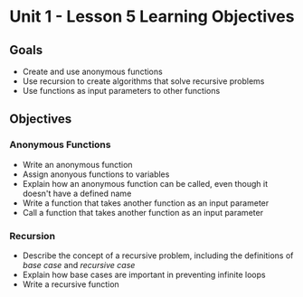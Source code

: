# Unit 1 - Lesson 5 Learning Objectives

## Goals

- Create and use anonymous functions
- Use recursion to create algorithms that solve recursive problems
- Use functions as input parameters to other functions

## Objectives

### Anonymous Functions

- Write an anonymous function
- Assign anonyous functions to variables
- Explain how an anonymous function can be called, even though it doesn't have a defined name
- Write a function that takes another function as an input parameter
- Call a function that takes another function as an input parameter

### Recursion

- Describe the concept of a recursive problem, including the definitions of _base case_ and _recursive case_
- Explain how base cases are important in preventing infinite loops
- Write a recursive function

